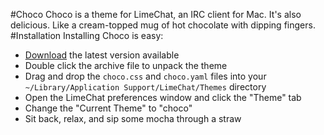 #Choco
Choco is a theme for LimeChat, an IRC client for Mac.  It's also delicious.  Like a cream-topped mug of hot chocolate with dipping fingers.
#Installation
Installing Choco is easy:
* [Download](http://github.com/marcransome/Choco/downloads) the latest version available
* Double click the archive file to unpack the theme
* Drag and drop the `choco.css` and `choco.yaml` files into your `~/Library/Application Support/LimeChat/Themes` directory
* Open the LimeChat preferences window and click the "Theme" tab
* Change the "Current Theme" to "choco"
* Sit back, relax, and sip some mocha through a straw